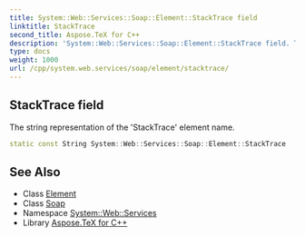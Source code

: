 ```yaml
---
title: System::Web::Services::Soap::Element::StackTrace field
linktitle: StackTrace
second_title: Aspose.TeX for C++
description: 'System::Web::Services::Soap::Element::StackTrace field. The string representation of the ''StackTrace'' element name in C++.'
type: docs
weight: 1000
url: /cpp/system.web.services/soap/element/stacktrace/
---
```

## StackTrace field


The string representation of the 'StackTrace' element name.

```cpp
static const String System::Web::Services::Soap::Element::StackTrace
```

## See Also

* Class [Element](../)
* Class [Soap](../../)
* Namespace [System::Web::Services](../../../)
* Library [Aspose.TeX for C++](../../../../)
